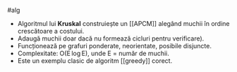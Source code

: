 #alg 

- Algoritmul lui **Kruskal** construiește un [[APCM]] alegând muchii în ordine crescătoare a costului.
- Adaugă muchii doar dacă nu formează cicluri  pentru verificare).
- Funcționează pe grafuri ponderate, neorientate, posibile disjuncte.
- Complexitate: O(E log E), unde E = număr de muchii.
- Este un exemplu clasic de algoritm [[greedy]] corect.

